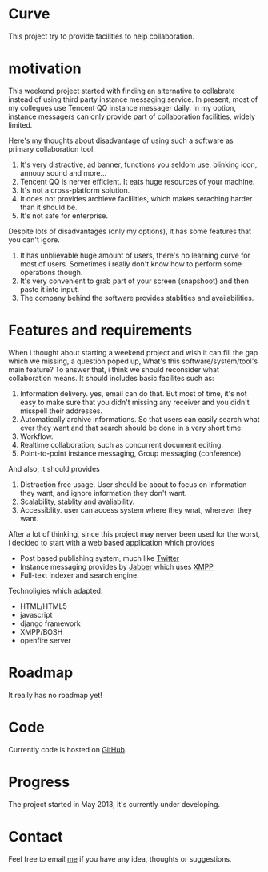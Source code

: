 Curve
=====
This project try to provide facilities to help collaboration.
# motivation
This weekend project started with finding an alternative to collabrate instead of using third party instance messaging service. In present, most of my collegues use Tencent QQ instance messager daily. In my option, instance messagers can only provide part of collaboration facilities, widely limited.

Here's my thoughts about disadvantage of using such a software as primary collaboration tool.
1. It's very distractive, ad banner, functions you seldom use, blinking icon, annouy sound and more...
2. Tencent QQ is nerver efficient. It eats huge resources of your machine.
3. It's not a cross-platform solution.
4. It does not provides archieve faclilities, which makes seraching harder than it should be.
5. It's not safe for enterprise.

Despite lots of disadvantages (only my options), it has some features that you can't igore.
1. It has unblievable huge amount of users, there's no learning curve for most of users. Sometimes i really don't know how to perform some operations though.
2. It's very convenient to grab part of your screen (snapshoot) and then paste it into input.
3. The company behind the software provides stablities and availabilities.

# Features and requirements
When i thought about starting a weekend project and wish it can fill the gap which we missing, a question poped up, What's this software/system/tool's main feature? To answer that, i think we should reconsider what collaboration means.
It should includes basic facilites such as:
1. Information delivery. yes, email can do that. But most of time, it's not easy to make sure that you didn't missing any receiver and you didn't misspell their addresses.
2. Automatically archive informations. So that users can easily search what ever they want and that search should be done in a very short time.
3. Workflow.
4. Realtime collaboration, such as concurrent document editing.
5. Point-to-point instance messaging, Group messaging (conference).

And also, it should provides
1. Distraction free usage. User should be about to focus on information they want, and ignore information they don't want.
2. Scalability, stablity and avaliability.
3. Accessiblity. user can access system where they wnat, wherever they want.

After a lot of thinking, since this project may nerver been used for the worst, i decided to start with a web based application which provides
- Post based publishing system, much like [Twitter](http://twitter.com)
- Instance messaging provides by [Jabber](http://jabber.org) which uses [XMPP](http://xmpp.org)
- Full-text indexer and search engine.

Technoligies which adapted:
- HTML/HTML5
- javascript
- django framework
- XMPP/BOSH
- openfire server

# Roadmap
It really has no roadmap yet!

# Code
Currently code is hosted on [GitHub](http://github.com).

# Progress
The project started in May 2013, it's currently under developing.

# Contact
Feel free to email [me](emailto://zhou.pen9@gmail.com) if you have any idea, thoughts or suggestions.
